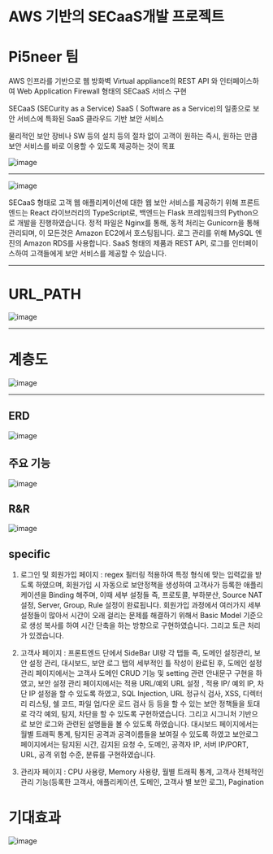 #  AWS 기반의 SECaaS개발 프로젝트
# Pi5neer 팀
AWS 인프라를 기반으로 웹 방화벽 Virtual appliance의 REST API 와 인터페이스하여 Web Application Firewall 형태의 SECaaS 서비스 구현

SECaaS (SECurity as a Service)
SaaS ( Software as a Service)의 일종으로 보안 서비스에 특화된 SaaS 클라우드 기반 보안 서비스

물리적인 보안 장비나 SW 등의 설치 등의 절차 없이 고객이 원하는 즉시, 원하는 만큼 보안 서비스를 바로 이용할 수 있도록 제공하는 것이 목표


![image](https://github.com/JeonSH-Francesco/SECaaS/assets/112309895/cd165b65-1d84-4b98-abcb-4dba39281f06)

---
![image](https://github.com/JeonSH-Francesco/SECaaS/assets/112309895/06a081af-755a-4b24-85c5-7595dba673d6)

SECaaS 형태로 고객 웹 애플리케이션에 대한 웹 보안 서비스를 제공하기 위해
프론트엔드는 React 라이브러리의 TypeScript로, 백엔드는 Flask 프레임워크의 Python으로 개발을 진행하였습니다. 정적 파일은 Nginx를 통해, 동적 처리는 Gunicorn을 통해 관리되며, 이 모든것은 Amazon EC2에서 호스팅됩니다. 로그 관리를 위해 MySQL 엔진의 Amazon RDS를 사용합니다. SaaS 형태의 제품과 REST API, 로그를 인터페이스하여 고객들에게 보안 서비스를 제공할 수 있습니다.

---
# URL_PATH
![image](https://github.com/JeonSH-Francesco/SECaaS/assets/112309895/837c1acb-7712-4919-b5b1-5aac71cd3173)


---

# 계층도
![image](https://github.com/JeonSH-Francesco/SECaaS/assets/112309895/cc1b728c-219f-4a86-8df4-96dd33011cc9)

---

## ERD
![image](https://github.com/JeonSH-Francesco/SECaaS/assets/112309895/45931af8-8ab8-4ead-81c7-ce5341db2068)


## 주요 기능

![image](https://github.com/JeonSH-Francesco/SECaaS/assets/112309895/887c470c-d916-4787-80b8-bf167ca5c0d6)

## R&R
![image](https://github.com/JeonSH-Francesco/SECaaS/assets/112309895/acc05d62-b33d-4c24-94b3-1685a9fb9864)


## specific
1. 로그인 및 회원가입 페이지 : regex 필터링 적용하여 특정 형식에 맞는 입력값을 받도록 하였으며, 회원가입 시 자동으로 보안정책을 생성하여 고객사가 등록한 애플리케이션을 Binding 해주며, 이때 세부 설정들 즉, 프로토콜, 부하분산, Source NAT 설정, Server, Group, Rule 설정이 완료됩니다.
   회원가입 과정에서 여러가지 세부 설정들이 많아서 시간이 오래 걸리는 문제를 해결하기 위해서 Basic Model 기준으로 생성 복사를 하여 시간 단축을 하는 방향으로 구현하였습니다. 그리고 토큰 처리가 있겠습니다.

2. 고객사 페이지 : 프론트엔드 단에서 SideBar UI랑 각 탭들 즉, 도메인 설정관리, 보안 설정 관리, 대시보드, 보안 로그 탭의 세부적인 틀 작성이 완료된 후, 
도메인 설정 관리 페이지에서는 고객사 도메인 CRUD 기능 및 setting 관련 안내문구 구현을 하였고, 보안 설정 관리 페이지에서는 적용 URL/예외 URL 설정 , 적용 IP/ 예외 IP, 차단 IP 설정을 할 수 있도록 하였고, 
SQL Injection, URL 정규식 검사, XSS, 디렉터리 리스팅, 쉘 코드, 파일 업/다운 로드 검사 등 등을 할 수 있는 보안 정책들을 토대로 각각 예외, 탐지, 차단을 할 수 있도록 구현하였습니다. 그리고 시그니처 기반으로 보안 로그와 관련된 설명들을 볼 수 있도록 하였습니다.
대시보드 페이지에서는 월별 트래픽 통계, 탐지된 공격과 공격이름들을 보여질 수 있도록 하였고 보안로그 페이지에서는 탐지된 시간, 감지된 요청 수, 도메인, 공격자 IP, 서버 IP/PORT, URL, 공격 위험 수준, 분류를 구현하였습니다.

3. 관리자 페이지 : CPU 사용량, Memory 사용량, 월별 트래픽 통계, 고객사 전체적인 관리 기능(등록한 고객사, 애플리케이션, 도메인, 고객사 별 보안 로그), Pagination


# 기대효과
![image](https://github.com/JeonSH-Francesco/SECaaS/assets/112309895/17821146-42b2-4a3f-a314-b7520253ab1f)
